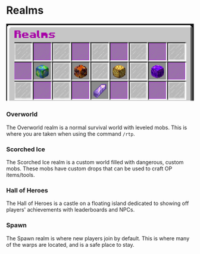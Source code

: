 # Realms

![/realms GUI](<../../.gitbook/assets/Screenshot 2022-01-17 004008.png>)

### Overworld

The Overworld realm is a normal survival world with leveled mobs. This is where you are taken when using the command `/rtp`.

### Scorched Ice

The Scorched Ice realm is a custom world filled with dangerous, custom mobs. These mobs have custom drops that can be used to craft OP items/tools.

### Hall of Heroes

The Hall of Heroes is a castle on a floating island dedicated to showing off players' achievements with leaderboards and NPCs.

### Spawn

The Spawn realm is where new players join by default. This is where many of the warps are located, and is a safe place to stay.
